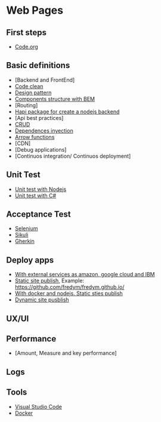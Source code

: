 # Web Pages

## First steps
* [Code.org](https://studio.code.org/s/minecraft/stage/1/puzzle/1)

## Basic definitions
* [Backend and FrontEnd]
* [Code clean]()
* [Design pattern]()
* [Components structure with BEM](ttps://en.bem.info/)
* [Routing]
* [Hapi package for create a nodejs backend](https://hapijs.com/api)
* [Api best practices]
* [CRUD](https://es.wikipedia.org/wiki/CRUD)
* [Dependences inyection](https://elabismodenull.wordpress.com/2017/04/16/4-formas-de-manejar-dependencias-en-nodejs/)
* [Arrow functions](https://developer.mozilla.org/en/docs/Web/JavaScript/Reference/Functions/Arrow_functions)
* [CDN]
* [Debug applications]
* [Continuos integration/ Continuos deployment]


## Unit Test
* [Unit test with Nodejs](https://www.npmjs.com/package/mocha-cucumber)
* [Unit test with C#](https://www.nuget.org/packages/NUnit/)

## Acceptance Test
* [Selenium](http://www.seleniumhq.org/)
* [Sikuli](http://www.sikuli.org/)
* [Gherkin](https://github.com/cucumber/cucumber/wiki/Gherkin)


## Deploy apps
* [With external services as amazon, google cloud and IBM](https://serverless.com/)
* [Static site publish](https://pages.github.com/), Example: https://github.com/fredym/fredym.github.io/
* [With docker and nodejs. Static sties publish](https://zeit.co/now)
* [Dynamic site pusblish](https://www.heroku.com)

## UX/UI

## Performance
* [Amount, Measure and key performance]
## Logs

## Tools

* [Visual Studio Code]()
* [Docker]()
